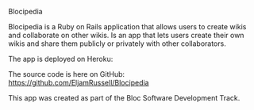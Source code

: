 Blocipedia

Blocipedia is a Ruby on Rails application that allows users to create wikis and collaborate on other wikis. Is an app that lets users create their own wikis and share them publicly or privately with other collaborators.

The app is deployed on Heroku:

The source code is here on GitHub: https://github.com/EljamRussell/Blocipedia

This app was created as part of the Bloc Software Development Track.
